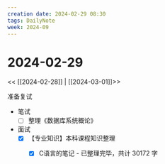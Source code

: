 ```yaml
---
creation date: 2024-02-29 08:30
tags: DailyNote
week: 2024-09
---
```


# 2024-02-29

<< [[2024-02-28]] | [[2024-03-01]]>>

准备复试

- 笔试
	- [ ] 整理《数据库系统概论》
- 面试
	- [x] 【专业知识】本科课程知识整理
		- [x] C语言的笔记 - 已整理完毕，共计 30172 字


